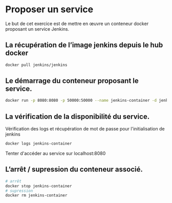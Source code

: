 # Proposer un service
Le but de cet exercice est de mettre en œuvre un conteneur docker proposant un service Jenkins.

## La récupération de l’image jenkins depuis le hub docker
``` bash
docker pull jenkins/jenkins
```

## Le démarrage du conteneur proposant le service.
``` bash
docker run -p 8080:8080 -p 50000:50000 --name jenkins-container -d jenkins
```

## La vérification de la disponibilité du service.
Vérification des logs et récupération de mot de passe pour l'initialisation de jenkins
``` bash
docker logs jenkins-container
```

Tenter d'accéder au service sur localhost:8080

## L’arrêt / supression du conteneur associé.
``` bash
# arrêt
docker stop jenkins-container
# supression
docker rm jenkins-container
```